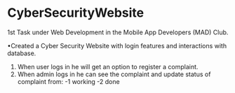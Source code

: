 # CyberSecurityWebsite
1st Task under Web Development in the Mobile App Developers (MAD) Club.

•Created a Cyber Security Website with login features and interactions with database.
1. When user logs in he will get an option to register a complaint.
2. When admin logs in he can see the complaint and update status of complaint from:
-1 working
-2 done
